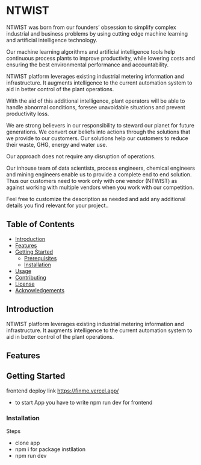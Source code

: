 
# NTWIST 

NTWIST was born from our founders’ obsession to simplify complex  industrial and business problems by using cutting edge machine learning and  artificial intelligence technology. 

Our machine learning algorithms and artificial intelligence tools help continuous process plants to improve productivity, while lowering costs and ensuring the best environmental performance and accountability. 

NTWIST platform leverages existing industrial metering information and infrastructure. It augments intelligence to the current automation system to aid in better control of the plant operations. 

With the aid of this additional intelligence, plant operators will be able to handle abnormal conditions, foresee unavoidable situations and prevent productivity loss. 

We are strong believers in our responsibility to steward our planet for future generations. We convert our beliefs into actions through the solutions that we provide to our customers. Our solutions help our customers to reduce their waste, GHG, energy and water use. 

Our approach does not require any disruption of operations. 

Our inhouse team of data scientists, process engineers, chemical engineers and mining engineers enable us to provide a complete end to end solution. Thus our customers need to work only with one vendor (NTWIST) as against working with multiple vendors when you work with our competition.

Feel free to customize the description as needed and add any additional details you find relevant for your project..

## Table of Contents

- [Introduction](#introduction)
- [Features](#features)
- [Getting Started](#getting-started)
  - [Prerequisites](#prerequisites)
  - [Installation](#installation)
- [Usage](#usage)
- [Contributing](#contributing)
- [License](#license)
- [Acknowledgements](#acknowledgements)

## Introduction

NTWIST platform leverages existing industrial metering information and infrastructure. It augments intelligence to the current automation system to aid in better control of the plant operations.

## Features

## Getting Started
frontend deploy link 
https://finme.vercel.app/
- to start App you have to write npm run dev for frontend


### Installation
Steps
- clone app
- npm i for package instllation
- npm run dev



